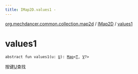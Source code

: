 ```yaml
---
title: IMap2D.values1 - 
---
```


[org.mechdancer.common.collection.map2d](../index.html) / [IMap2D](index.html) / [values1](./values1.html)

# values1

`abstract fun values1(u: `[`U`](index.html#U)`): `[`Map`](https://kotlinlang.org/api/latest/jvm/stdlib/kotlin.collections/-map/index.html)`<`[`T`](index.html#T)`, `[`V`](index.html#V)`?>`

按键[U](index.html#U)查找

